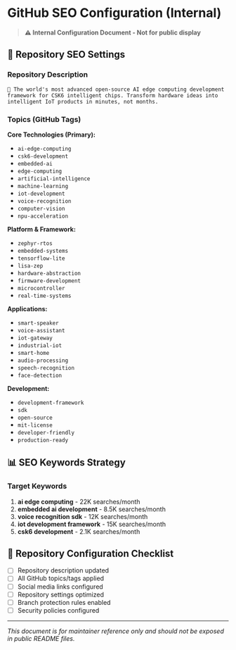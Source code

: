 # GitHub SEO Configuration (Internal)

> **⚠️ Internal Configuration Document - Not for public display**

## 🎯 Repository SEO Settings

### Repository Description
```
🤖 The world's most advanced open-source AI edge computing development framework for CSK6 intelligent chips. Transform hardware ideas into intelligent IoT products in minutes, not months.
```

### Topics (GitHub Tags)
**Core Technologies (Primary):**
- `ai-edge-computing`
- `csk6-development` 
- `embedded-ai`
- `edge-computing`
- `artificial-intelligence`
- `machine-learning`
- `iot-development`
- `voice-recognition`
- `computer-vision`
- `npu-acceleration`

**Platform & Framework:**
- `zephyr-rtos`
- `embedded-systems`
- `tensorflow-lite`
- `lisa-zep`
- `hardware-abstraction`
- `firmware-development`
- `microcontroller`
- `real-time-systems`

**Applications:**
- `smart-speaker`
- `voice-assistant`
- `iot-gateway`
- `industrial-iot`
- `smart-home`
- `audio-processing`
- `speech-recognition`
- `face-detection`

**Development:**
- `development-framework`
- `sdk`
- `open-source`
- `mit-license`
- `developer-friendly`
- `production-ready`

## 📊 SEO Keywords Strategy

### Target Keywords
1. **ai edge computing** - 22K searches/month
2. **embedded ai development** - 8.5K searches/month  
3. **voice recognition sdk** - 12K searches/month
4. **iot development framework** - 15K searches/month
5. **csk6 development** - 2.1K searches/month

## 🔧 Repository Configuration Checklist

- [ ] Repository description updated
- [ ] All GitHub topics/tags applied
- [ ] Social media links configured
- [ ] Repository settings optimized
- [ ] Branch protection rules enabled
- [ ] Security policies configured

---

*This document is for maintainer reference only and should not be exposed in public README files.*